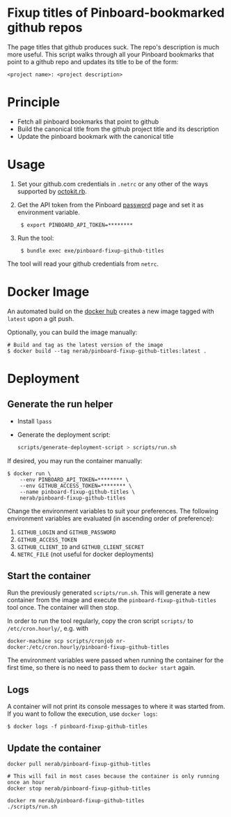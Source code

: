# Fixup titles of Pinboard-bookmarked github repos

The page titles that github produces suck. The repo's description is much more useful. This script walks through all your Pinboard bookmarks that point to a github repo and updates its title to be of the form:

    <project name>: <project description>

# Principle

* Fetch all pinboard bookmarks that point to github
* Build the canonical title from the github project title and its description
* Update the pinboard bookmark with the canonical title

# Usage

1. Set your github.com credentials in `.netrc` or any other of the ways supported by [octokit.rb](http://octokit.github.io/octokit.rb/#Authentication).

1. Get the API token from the Pinboard [password](https://pinboard.in/settings/password) page and set it as environment variable.

        $ export PINBOARD_API_TOKEN=********

1. Run the tool:

        $ bundle exec exe/pinboard-fixup-github-titles

The tool will read your github credentials from `netrc`.

# Docker Image

An automated build on the [docker hub](https://hub.docker.com/r/nerab/pinboard-fixup-github-titles/) creates a new image tagged with `latest` upon a git push.

Optionally, you can build the image manually:

    # Build and tag as the latest version of the image
    $ docker build --tag nerab/pinboard-fixup-github-titles:latest .

# Deployment

## Generate the run helper

* Install `lpass`
* Generate the deployment script:

  ```bash
  scripts/generate-deployment-script > scripts/run.sh
  ```

If desired, you may run the container manually:

    $ docker run \
        --env PINBOARD_API_TOKEN=******** \
        --env GITHUB_ACCESS_TOKEN=******** \
        --name pinboard-fixup-github-titles \
        nerab/pinboard-fixup-github-titles

Change the environment variables to suit your preferences. The following environment variables are evaluated (in ascending order of preference):

1. `GITHUB_LOGIN` and `GITHUB_PASSWORD`
1. `GITHUB_ACCESS_TOKEN`
1. `GITHUB_CLIENT_ID` and `GITHUB_CLIENT_SECRET`
1. `NETRC_FILE` (not useful for docker deployments)

## Start the container

Run the previously generated `scripts/run.sh`. This will generate a new container from the image and execute the `pinboard-fixup-github-titles` tool once. The container will then stop.

In order to run the tool regularly, copy the cron script `scripts/` to `/etc/cron.hourly/`, e.g. with

```
docker-machine scp scripts/cronjob nr-docker:/etc/cron.hourly/pinboard-fixup-github-titles
```

The environment variables were passed when running the container for the first time, so there is no need to pass them to `docker start` again.

## Logs

A container will not print its console messages to where it was started from. If you want to follow the execution, use `docker logs`:

    $ docker logs -f pinboard-fixup-github-titles

## Update the container

```
docker pull nerab/pinboard-fixup-github-titles

# This will fail in most cases because the container is only running once an hour
docker stop nerab/pinboard-fixup-github-titles

docker rm nerab/pinboard-fixup-github-titles
./scripts/run.sh
```
